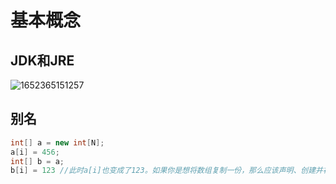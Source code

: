 # 基本概念

## JDK和JRE

![1652365151257](C:\Users\wizard\AppData\Roaming\Typora\typora-user-images\1652365151257.png)



## 别名

```java
int[] a = new int[N];
a[i] = 456;
int[] b = a;
b[i] = 123 //此时a[i]也变成了123。如果你是想将数组复制一份，那么应该声明、创建并初始化一个新的数组，然后将原数组中的元素值挨个复制到新数组。
```


